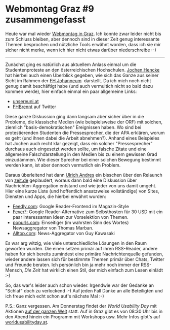 # Webmontag Graz #9 zusammengefasst

Heute war mal wieder <a href="http://webmontag-graz.at/">Webmontag in Graz</a>. Ich konnte zwar leider nicht bis zum Schluss bleiben, aber dennoch sind in dieser Zeit genug interessante Themen besprochen und n&uuml;tzliche Tools erw&auml;hnt worden, dass ich sie mir sicher nicht merke, wenn ich hier nicht etwas dar&uuml;ber niederschreibe :-)

----------

Zun&auml;chst ging es nat&uuml;rlich aus aktuellem Anlass einmal um die Studentenproteste an den &ouml;sterreichischen Hochschulen. <a href="http://wg3null.net/">Jochen Hencke</a> hat hierbei auch einen &Uuml;berblick gegeben, wie sich das Ganze aus seiner Sicht im Rahmen der <a href="http://www.fh-joanneum.at/">FH Johanneum</a>&nbsp; darstellt. Da ich mich noch nicht genug damit besch&auml;ftigt habe (und auch vermultich nicht so bald dazu kommen werde), hier einfach einmal ein paar allgemeine Links:

<ul>
<li><a href="http://unsereuni.at">unsereuni.at</a></li>
<li><a href="http://twitter.com/fhbrennt">FHBrennt</a> auf Twitter</li>
</ul>

Diese ganze Diskussion ging dann langsam aber sicher &uuml;ber in die Probleme, die klassische Medien (wie beispielsweise der ORF) mit solchen, ziemlich &quot;basis-demokratischen&quot; Ereignissen haben. Wo sind bei protestierenden Studenten die Pressesprecher, die der APA erkl&auml;ren, worum es geht (und ihnen dabei die Arbeit abnehmen?). Anhand eines Beispieles hat Jochen auch recht klar gezeigt, dass ein solcher &quot;Pressesprecher&quot; durchaus auch eingesetzt werden sollte, um falsche Zitate und eine allgemeine Falschdarstellung in den Medien bis zu einem gewissen Grad einzud&auml;mmen. Wie dieser Sprecher bei einer solchen Bewegung bestimmt werden kann, ist aber dennoch vermutlich ein Problem.

Daraus &uuml;berleitend hat dann <a href="https://www.xing.com/profile/Ulrich_Andres">Ulrich Andres</a> ein bisschen &uuml;ber den Relaunch von <a href="http://www.zeit.de/index">zeit.de</a> geplaudert, woraus dann bald eine Diskussion &uuml;ber Nachrichten-Aggregation entstand und wie jeder von uns damit umgeht. Hier eine kurze Liste (und hoffentlich ansatzweise vollst&auml;ndige) von Sites, Diensten und Apps, die hierbei erw&auml;hnt wurden:

<ul>
	<li>
		<a href="http://feedly.com/">Feedly.com</a>: Google Reader-Frontend im Magazin-Style</li>
	<li>
		<a href="http://feedafever.com/">Fever&deg;</a>: Google Reader-Alternative zum Selbsthosten f&uuml;r 30 USD mit ein paar interessanten Ideen zur Vorselektion von Themen.</li>
	<li>
		<a href="http://popurls.com/">popurls.com</a>: Einseitiger (im wahrsten Sinn des Wortes) Newsaggregator von Thomas Marban.</li>
	<li>
		<a href="http://alltop.com/">Alltop.com</a>: News-Aggregator von Guy Kawasaki</li>
</ul>

Es war arg witzig, wie viele unterschiedliche L&ouml;sungen in den Raum geworfen wurden. Die einen setzen prim&auml;r auf ihren RSS-Reader, andere haben f&uuml;r sich bereits zumindest eine prim&auml;re Nachrichtenquelle gefunden, wieder andere lassen sich f&uuml;r bestimmte Themen prim&auml;r &uuml;ber Chats, Twitter und Freunde beraten. Ich pers&ouml;nlich bin ja mehr noch immer der RSS-Mensch, <em>Die Zeit</em> hat wirklich einen Stil, der mich einfach zum Lesen einl&auml;dt :-)

So, das war&#39;s leider auch schon wieder. Irgendwie war der Gedanke an &quot;Schlaf&quot; doch zu verlockend :-) Auf jeden Fall Danke an alle Beteiligten und ich freue mich echt schon auf&#39;s n&auml;chste Mal :-)

P.S.: Ganz vergessen. Am Donnerstag findet der <em>World Usability Day</em> mit Aktionen <a href="http://www.worldusabilityday.org">auf der ganzen Welt</a> statt. Auf in Graz gibt es von 08:30 Uhr bis in den Abend hinein ein Programm mit Workshops usw. Mehr Infos gibt&#39;s auf <a href="http://worldusabilityday.at/">worldusabilityday.at</a>.
